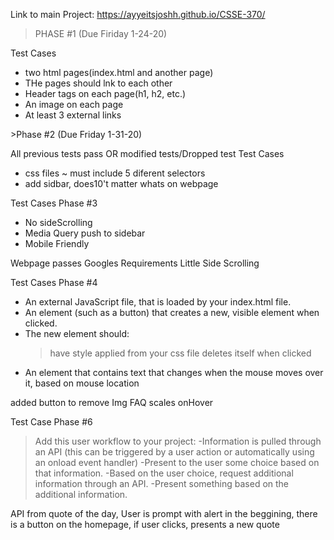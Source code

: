 Link to main Project: https://ayyeitsjoshh.github.io/CSSE-370/
>PHASE #1 (Due Firiday 1-24-20)

  Test Cases
  - two html pages(index.html and another page)
  - THe pages should lnk to each other
  - Header tags on each page(h1, h2, etc.)
  - An image on each page
  - At least 3 external links
  <Notes>
>Phase #2  (Due Friday 1-31-20)
  
  All previous tests pass OR modified tests/Dropped test
  Test Cases
  -  css files
      ~ must include 5 diferent selectors
  - add sidbar, does10't matter whats on webpage
  <Notes>

  Test Cases Phase #3
  - No sideScrolling 
  - Media Query push to sidebar
  - Mobile Friendly 
  <notes>
  Webpage passes Googles Requirements 
  Little Side Scrolling
  
  Test Cases Phase #4 
  - An external JavaScript file, that is loaded by your index.html file.
  - An element (such as a button) that creates a new, visible element when clicked.
  - The new element should:
    > have style applied from your css file
    > deletes itself when clicked
  - An element that contains text that changes when the mouse moves over it, based on mouse location
  <notes> 
  added button to remove Img
  FAQ scales onHover 
   
Test Case Phase #6
 > Add this user workflow to your project:
-Information is pulled through an API (this can be triggered by a user action or automatically using an onload event handler)
-Present to the user some choice based on that information.
-Based on the user choice, request additional information through an API.
-Present something based on the additional information.
<notes>
API from quote of the day, User is prompt with alert in the beggining, there is a button on the homepage, if user clicks, presents 
  a new quote
